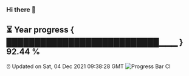 ### Hi there 👋
⏳ Year progress { ███████████████████████████▁▁▁ } 92.44 %
---
⏰ Updated on Sat, 04 Dec 2021 09:38:28 GMT
![Progress Bar CI](https://github.com/liununu/liununu/workflows/Progress%20Bar%20CI/badge.svg)
